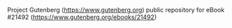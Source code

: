 Project Gutenberg (https://www.gutenberg.org) public repository for eBook #21492 (https://www.gutenberg.org/ebooks/21492)
